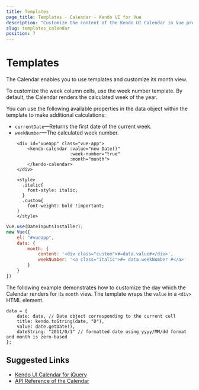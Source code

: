 ```yaml
---
title: Templates
page_title: Templates - Calendar - Kendo UI for Vue
description: "Customize the content of the Kendo UI Calendar in Vue projects."
slug: templates_calendar
position: 7
---
```


# Templates

The Calendar enables you to use templates and customize its month view.

To customize the week column cells, use the week number template. By default, the Calendar renders the calculated week of the year.

You can use the following available properties in the data object within the template to make additional calculations:
* `currentDate`&mdash;Returns the first date of the current week.
* `weekNumber`&mdash;The calculated week number.

```html-preview
	<div id="vueapp" class="vue-app">
	    <kendo-calendar :value="new Date()"
	                    :week-number="true"
	                    :month="month">
	    </kendo-calendar>
	</div>

	<style>
	  .italic{
	    font-style: italic;
	  }
	  .custom{
    	font-weight: bold !important;
	}
	</style>
```
```js
Vue.use(DateinputsInstaller);
new Vue({
    el: "#vueapp",
    data: {        
        month: {
			content: '<div class="custom">#=data.value#</div>',
            weekNumber: '<a class="italic">#= data.weekNumber #</a>'
        }
    }
})
```

The following example demonstrates how to customize the day which the Calendar renders for its `month` view. The template wraps the `value` in a `<div>` HTML element.

```html-no-run
data = {
	date: date, // Date object corresponding to the current cell
	title: kendo.toString(date, "D"),
	value: date.getDate(),
	dateString: "2011/0/1" // formatted date using yyyy/MM/dd format and month is zero-based
};
```

## Suggested Links

* [Kendo UI Calendar for jQuery](https://docs.telerik.com/kendo-ui/controls/scheduling/calendar/overview)
* [API Reference of the Calendar](https://docs.telerik.com/kendo-ui/api/javascript/ui/calendar)
